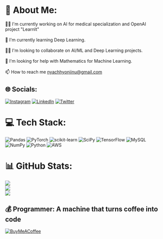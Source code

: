 # 💫 About Me:
👩‍💻 I'm currently working on AI for medical specialization and OpenAI project "LearnIt" <br><br>🧠 I'm currently learning Deep Learning.<br><br>👯‍♀️ I'm looking to collaborate on AI/ML and Deep Learning projects.<br><br>🤔 I'm looking for help with Mathematics for Machine Learning.<br><br>📫 How to reach me nyachhyonjinu@gmail.com


## 🌐 Socials:
[![Instagram](https://img.shields.io/badge/Instagram-%23E4405F.svg?logo=Instagram&logoColor=white)](https://instagram.com/jinunyachhyon) [![LinkedIn](https://img.shields.io/badge/LinkedIn-%230077B5.svg?logo=linkedin&logoColor=white)](https://linkedin.com/in/jinu-nyachhyon-982423aa) [![Twitter](https://img.shields.io/badge/Twitter-%231DA1F2.svg?logo=Twitter&logoColor=white)](https://twitter.com/nyachhyonjinu) 

# 💻 Tech Stack:
![Pandas](https://img.shields.io/badge/pandas-%23150458.svg?style=for-the-badge&logo=pandas&logoColor=white) ![PyTorch](https://img.shields.io/badge/PyTorch-%23EE4C2C.svg?style=for-the-badge&logo=PyTorch&logoColor=white) ![scikit-learn](https://img.shields.io/badge/scikit--learn-%23F7931E.svg?style=for-the-badge&logo=scikit-learn&logoColor=white) ![SciPy](https://img.shields.io/badge/SciPy-%230C55A5.svg?style=for-the-badge&logo=scipy&logoColor=%white) ![TensorFlow](https://img.shields.io/badge/TensorFlow-%23FF6F00.svg?style=for-the-badge&logo=TensorFlow&logoColor=white) ![MySQL](https://img.shields.io/badge/mysql-%2300f.svg?style=for-the-badge&logo=mysql&logoColor=white) ![NumPy](https://img.shields.io/badge/numpy-%23013243.svg?style=for-the-badge&logo=numpy&logoColor=white) ![Python](https://img.shields.io/badge/python-3670A0?style=for-the-badge&logo=python&logoColor=ffdd54) ![AWS](https://img.shields.io/badge/AWS-%23FF9900.svg?style=for-the-badge&logo=amazon-aws&logoColor=white)
# 📊 GitHub Stats:
![](https://github-readme-stats.vercel.app/api?username=jinunyachhyon&theme=city_light&hide_border=true&include_all_commits=false&count_private=false)<br/>
![](https://github-readme-streak-stats.herokuapp.com/?user=jinunyachhyon&theme=city_light&hide_border=true)<br/>
![](https://github-readme-stats.vercel.app/api/top-langs/?username=jinunyachhyon&theme=city_light&hide_border=true&include_all_commits=false&count_private=false&layout=compact)


  ## 💰 Programmer: A machine that turns coffee into code
  [![BuyMeACoffee](https://img.shields.io/badge/Buy%20Me%20a%20Coffee-ffdd00?style=for-the-badge&logo=buy-me-a-coffee&logoColor=black)](https://buymeacoffee.com/jinunyachhyon) 

 
